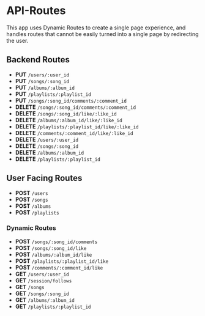 # API-Routes

This app uses Dynamic Routes to create a single page experience, and 
handles routes that cannot be easily turned into a single page by redirecting
the user.

## Backend Routes

 * **PUT**  ``/users/:user_id``
 * **PUT**  ``/songs/:song_id``
 * **PUT**  ``/albums/:album_id``
 * **PUT**  ``/playlists/:playlist_id``
 * **PUT**  ``/songs/:song_id/comments/:comment_id``
 * **DELETE**  ``/songs/:song_id/comments/:comment_id``
 * **DELETE**  ``/songs/:song_id/like/:like_id``
 * **DELETE**  ``/albums/:album_id/like/:like_id``
 * **DELETE**  ``/playlists/:playlist_id/like/:like_id``
 * **DELETE**  ``/comments/:comment_id/like/:like_id``
 * **DELETE**  ``/users/:user_id``
 * **DELETE**  ``/songs/:song_id``
 * **DELETE**  ``/albums/:album_id``
 * **DELETE**  ``/playlists/:playlist_id``

## User Facing Routes
 
 * **POST**  ``/users``
 * **POST**  ``/songs``
 * **POST**  ``/albums``
 * **POST**  ``/playlists``

### Dynamic Routes

 * **POST**  ``/songs/:song_id/comments``
 * **POST**  ``/songs/:song_id/like``
 * **POST**  ``/albums/:album_id/like``
 * **POST**  ``/playlists/:playlist_id/like``
 * **POST**  ``/comments/:comment_id/like``
 * **GET**  ``/users/:user_id`` 
 * **GET**  ``/session/follows`` 
 * **GET**  ``/songs``
 * **GET**  ``/songs/:song_id``
 * **GET**  ``/albums/:album_id``
 * **GET**  ``/playlists/:playlist_id``